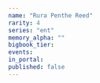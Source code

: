 ```yaml
---
name: "Rura Penthe Reed"
rarity: 4
series: "ent"
memory_alpha: ""
bigbook_tier:
events:
in_portal:
published: false
---
```

